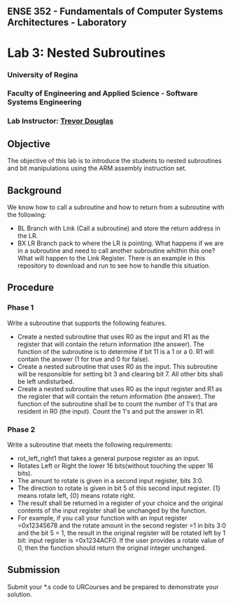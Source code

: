 ## ENSE 352 - Fundamentals of Computer Systems Architectures - Laboratory

# Lab 3: Nested Subroutines 

### University of Regina
### Faculty of Engineering and Applied Science - Software Systems Engineering

### Lab Instructor: [Trevor Douglas](mailto:trevor.douglas@uregina.ca)

## Objective

The objective of this lab is to introduce the students to nested subroutines and bit manipulations using the ARM assembly instruction set.


## Background

We know how to call a subroutine and how to return from a subroutine with the following:
- BL  Branch with Link (Call a subroutine) and store the return address in the LR.
- BX LR Branch pack to where the LR is pointing.
What happens if we are in a subroutine and need to call another subroutine whithin this one?  What will happen to the Link Register.  There is an example in this repository to download and run to see how to handle this situation.
 
## Procedure

### Phase 1
Write a subroutine that supports the following features.
- Create a nested subroutine that uses R0 as the input and R1 as the register that will contain the return information (the answer). The function of the subroutine is to determine if bit 11 is a 1 or a 0.  R1 will contain the answer (1 for true and 0 for false).
- Create a nested subroutine that uses R0 as the input.  This subroutine will be responsible for setting bit 3 and clearing bit 7.  All other bits shall be left undisturbed.
- Create a nested subroutine that uses R0 as the input register and R1 as the register that will contain the return information (the answer).  The function of the subroutine shall be to count the number of 1's that are resident in R0 (the input).  Count the 1's and put the answer in R1.


### Phase 2
Write a subroutine that meets the following requirements:
- rot_left_right1 that takes a general purpose register as an input.
- Rotates Left or Right the lower 16 bits(without touching the upper 16 bits). 
- The amount to rotate is given in a second  input register, bits 3:0.
- The direction to rotate is given in bit 5 of this second input register.  {1} means rotate left, {0} means rotate right. 
- The result shall be returned in a register of your choice and the original contents
of the input register shall be unchanged by the function.
- For example, if you call your function with an input register =0x12345678 and the rotate amount in the second register =1 in bits 3:0 and the bit 5 = 1, the result in the original register will be rotated left by 1 bit: input register is =0x1234ACF0.
If the user provides a rotate value of 0, then the function should return the original
integer unchanged.


## Submission
Submit your *.s code to URCourses and be prepared to demonstrate your solution.
